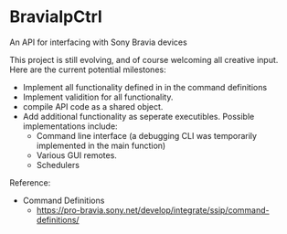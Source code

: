 # BraviaIpCtrl
An API for interfacing with Sony Bravia devices

This project is still evolving, and of course welcoming all creative input.  Here are the current potential milestones:

- Implement all functionality defined in in the command definitions
- Implement validition for all functionality.
- compile API code as a shared object.
- Add additional functionality as seperate executibles.  Possible implementations include:
  * Command line interface (a debugging CLI was temporarily implemented in the main function)
  * Various GUI remotes.
  * Schedulers

Reference:
- Command Definitions
  * https://pro-bravia.sony.net/develop/integrate/ssip/command-definitions/

